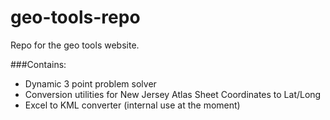 geo-tools-repo
==============

Repo for the geo tools website.

###Contains:
- Dynamic 3 point problem solver
- Conversion utilities for New Jersey Atlas Sheet Coordinates to Lat/Long
- Excel to KML converter (internal use at the moment)
